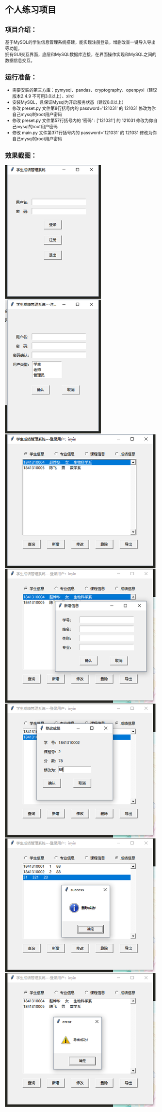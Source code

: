 # 个人练习项目

## 项目介绍：
基于MySQL的学生信息管理系统搭建，能实现注册登录，增删改查一键导入导出等功能。  
拥有GUI交互界面，底层和MySQL数据库连接，在界面操作实现和MySQL之间的数据信息交互。  

## 运行准备：
+ 需要安装的第三方库：pymysql、pandas、cryptography、openpyxl（建议版本2.4.9 不可用3.0以上）、xlrd
+ 安装MySQL，且保证Mysql为开启服务状态（建议8.0以上）
+ 修改 preset.py 文件第8行括号内的  password='121031' 的 121031 修改为你自己mysql的root用户密码
+ 修改 preset.py 文件第57行括号内的 ‘密码' : ['121031'] 的 121031 修改为你自己mysql的root用户密码
+ 修改 main.py 文件第371行括号内的  password='121031' 的 121031 修改为你自己mysql的root用户密码

## 效果截图：
![](https://github.com/PantsuDango/mysql_student_info/blob/master/image/1.png)
![](https://github.com/PantsuDango/mysql_student_info/blob/master/image/2.png)
![](https://github.com/PantsuDango/mysql_student_info/blob/master/image/3.png)
![](https://github.com/PantsuDango/mysql_student_info/blob/master/image/4.png)
![](https://github.com/PantsuDango/mysql_student_info/blob/master/image/5.png)
![](https://github.com/PantsuDango/mysql_student_info/blob/master/image/6.png)
![](https://github.com/PantsuDango/mysql_student_info/blob/master/image/7.png)
